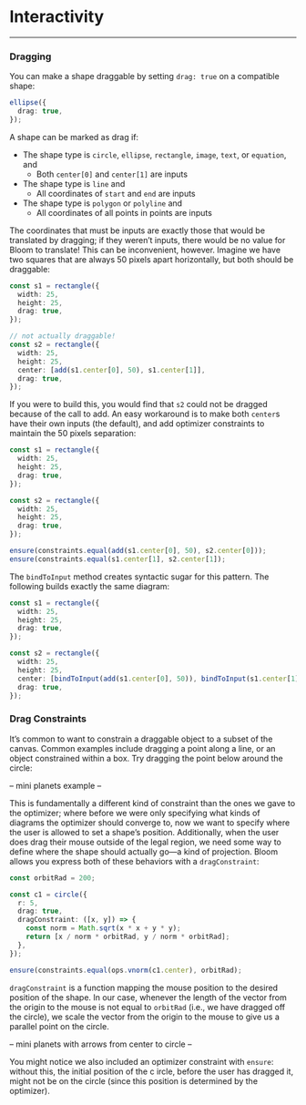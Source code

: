 # Interactivity
---
### Dragging

You can make a shape draggable by setting `drag: true` on a compatible shape:

```typescript
ellipse({
  drag: true,
});
```
A shape can be marked as drag if:
  - The shape type is `circle`, `ellipse`, `rectangle`, `image`, `text`, or `equation`, and 
    - Both `center[0]` and `center[1]` are inputs
  - The shape type is `line` and 
    - All coordinates of `start` and `end` are inputs
  - The shape type is `polygon` or `polyline` and 
    - All coordinates of all points in points are inputs

The coordinates that must be inputs are exactly those that would be translated by dragging; if they weren’t inputs, 
there would be no value for Bloom to translate! This can be inconvenient, however. Imagine we have two squares that are
always 50 pixels apart horizontally, but both should be draggable:

```typescript
const s1 = rectangle({
  width: 25,
  height: 25,
  drag: true,
});

// not actually draggable!
const s2 = rectangle({
  width: 25,
  height: 25,
  center: [add(s1.center[0], 50), s1.center[1]],
  drag: true,
});
```

If you were to build this, you would find that `s2` could not be dragged because of the call to add. An easy workaround
is to make both `center`s have their own inputs (the default), and add optimizer constraints to maintain the 50 pixels 
separation:

```typescript
const s1 = rectangle({
  width: 25,
  height: 25,
  drag: true,
});

const s2 = rectangle({
  width: 25,
  height: 25,
  drag: true,
});

ensure(constraints.equal(add(s1.center[0], 50), s2.center[0]));
ensure(constraints.equal(s1.center[1], s2.center[1]);
```

The `bindToInput` method creates syntactic sugar for this pattern. The following builds exactly the same diagram:

```typescript
const s1 = rectangle({
  width: 25,
  height: 25,
  drag: true,
});

const s2 = rectangle({
  width: 25,
  height: 25,
  center: [bindToInput(add(s1.center[0], 50)), bindToInput(s1.center[1])],
  drag: true,
});
```

### Drag Constraints

It’s common to want to constrain a draggable object to a subset of the canvas. Common examples include dragging a point
along a line, or an object constrained within a box. Try dragging the point below around the circle:

– mini planets example –

This is fundamentally a different kind of constraint than the ones we gave to the optimizer; where before we were 
only specifying what kinds of diagrams the optimizer should converge to, now we want to specify where the user
is allowed to set a shape’s position. Additionally, when the user does drag their mouse outside of the legal region,
we need some way to define where the shape should actually go&mdash;a kind of projection. Bloom allows you express
both of these behaviors with a `dragConstraint`:

```typescript
const orbitRad = 200;

const c1 = circle({
  r: 5,
  drag: true,
  dragConstraint: ([x, y]) => {
    const norm = Math.sqrt(x * x + y * y);
    return [x / norm * orbitRad, y / norm * orbitRad];
  },
});

ensure(constraints.equal(ops.vnorm(c1.center), orbitRad);
```

`dragConstraint` is a function mapping the mouse position to the desired position of the shape. In our case,
whenever the length of the vector from the origin to the mouse is not equal to `orbitRad` (i.e., we have dragged off 
the circle), we scale the vector from the origin to the mouse to give us a parallel point on the circle.

– mini planets with arrows from center to circle –

You might notice we also included an optimizer constraint with `ensure`: without this, the initial position of the c
ircle, before the user has dragged it, might not be on the circle (since this position is determined by the optimizer).



